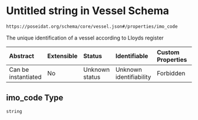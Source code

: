 # Untitled string in Vessel Schema

```txt
https://poseidat.org/schema/core/vessel.json#/properties/imo_code
```

The unique identification of a vessel according to Lloyds register

| Abstract            | Extensible | Status         | Identifiable            | Custom Properties | Additional Properties | Access Restrictions | Defined In                                                      |
| :------------------ | :--------- | :------------- | :---------------------- | :---------------- | :-------------------- | :------------------ | :-------------------------------------------------------------- |
| Can be instantiated | No         | Unknown status | Unknown identifiability | Forbidden         | Allowed               | none                | [vessel.json*](schemas/core/vessel.json "open original schema") |

## imo_code Type

`string`
